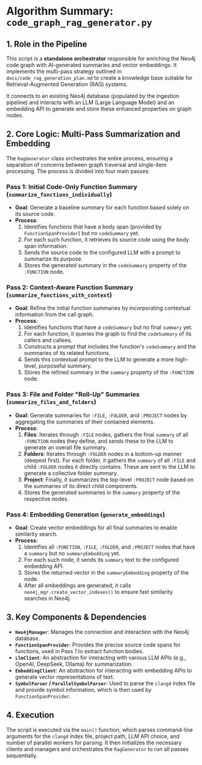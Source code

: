 # Algorithm Summary: `code_graph_rag_generator.py`

## 1. Role in the Pipeline

This script is a **standalone orchestrator** responsible for enriching the Neo4j code graph with AI-generated summaries and vector embeddings. It implements the multi-pass strategy outlined in `docs/code_rag_generation_plan.md` to create a knowledge base suitable for Retrieval-Augmented Generation (RAG) systems.

It connects to an existing Neo4j database (populated by the ingestion pipeline) and interacts with an LLM (Large Language Model) and an embedding API to generate and store these enhanced properties on graph nodes.

## 2. Core Logic: Multi-Pass Summarization and Embedding

The `RagGenerator` class orchestrates the entire process, ensuring a separation of concerns between graph traversal and single-item processing. The process is divided into four main passes:

### Pass 1: Initial Code-Only Function Summary (`summarize_functions_individually`)

-   **Goal**: Generate a baseline summary for each function based solely on its source code.
-   **Process**:
    1.  Identifies functions that have a body span (provided by `FunctionSpanProvider`) but no `codeSummary` yet.
    2.  For each such function, it retrieves its source code using the body span information.
    3.  Sends the source code to the configured LLM with a prompt to summarize its purpose.
    4.  Stores the generated summary in the `codeSummary` property of the `:FUNCTION` node.

### Pass 2: Context-Aware Function Summary (`summarize_functions_with_context`)

-   **Goal**: Refine the initial function summaries by incorporating contextual information from the call graph.
-   **Process**:
    1.  Identifies functions that have a `codeSummary` but no final `summary` yet.
    2.  For each function, it queries the graph to find the `codeSummary` of its callers and callees.
    3.  Constructs a prompt that includes the function's `codeSummary` and the summaries of its related functions.
    4.  Sends this contextual prompt to the LLM to generate a more high-level, purposeful summary.
    5.  Stores the refined summary in the `summary` property of the `:FUNCTION` node.

### Pass 3: File and Folder "Roll-Up" Summaries (`summarize_files_and_folders`)

-   **Goal**: Generate summaries for `:FILE`, `:FOLDER`, and `:PROJECT` nodes by aggregating the summaries of their contained elements.
-   **Process**:
    1.  **Files**: Iterates through `:FILE` nodes, gathers the final `summary` of all `:FUNCTION` nodes they define, and sends these to the LLM to generate an overall file summary.
    2.  **Folders**: Iterates through `:FOLDER` nodes in a bottom-up manner (deepest first). For each folder, it gathers the `summary` of all `:FILE` and child `:FOLDER` nodes it directly contains. These are sent to the LLM to generate a collective folder summary.
    3.  **Project**: Finally, it summarizes the top-level `:PROJECT` node based on the summaries of its direct child components.
    4.  Stores the generated summaries in the `summary` property of the respective nodes.

### Pass 4: Embedding Generation (`generate_embeddings`)

-   **Goal**: Create vector embeddings for all final summaries to enable similarity search.
-   **Process**:
    1.  Identifies all `:FUNCTION`, `:FILE`, `:FOLDER`, and `:PROJECT` nodes that have a `summary` but no `summaryEmbedding` yet.
    2.  For each such node, it sends its `summary` text to the configured embedding API.
    3.  Stores the returned vector in the `summaryEmbedding` property of the node.
    4.  After all embeddings are generated, it calls `neo4j_mgr.create_vector_indexes()` to ensure fast similarity searches in Neo4j.

## 3. Key Components & Dependencies

-   **`Neo4jManager`**: Manages the connection and interaction with the Neo4j database.
-   **`FunctionSpanProvider`**: Provides the precise source code spans for functions, used in Pass 1 to extract function bodies.
-   **`LlmClient`**: An abstraction for interacting with various LLM APIs (e.g., OpenAI, DeepSeek, Ollama) for summarization.
-   **`EmbeddingClient`**: An abstraction for interacting with embedding APIs to generate vector representations of text.
-   **`SymbolParser` / `ParallelSymbolParser`**: Used to parse the `clangd` index file and provide symbol information, which is then used by `FunctionSpanProvider`.

## 4. Execution

The script is executed via the `main()` function, which parses command-line arguments for the `clangd` index file, project path, LLM API choice, and number of parallel workers for parsing. It then initializes the necessary clients and managers and orchestrates the `RagGenerator` to run all passes sequentially.
